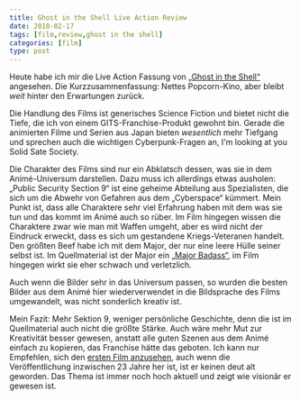 ```yaml
---
title: Ghost in the Shell Live Action Review
date: 2018-02-17
tags: [film,review,ghost in the shell]
categories: [film]
type: post
---
```


Heute habe ich mir die Live Action Fassung von [„Ghost in the
Shell“](https://de.wikipedia.org/wiki/Ghost_in_the_Shell)
angesehen. Die Kurzzusammenfassung: Nettes Popcorn-Kino, aber bleibt
*weit* hinter den Erwartungen zurück.

Die Handlung des Films ist generisches Science Fiction und bietet
nicht die Tiefe, die ich von einem GITS-Franchise-Produkt gewohnt
bin. Gerade die animierten Filme und Serien aus Japan bieten
*wesentlich* mehr Tiefgang und sprechen auch die wichtigen Cyberpunk-Fragen an, I'm looking at you Solid Sate Society.

Die Charakter des Films sind nur ein Abklatsch dessen, was sie in dem
Animé-Universum darstellen. Dazu muss ich allerdings etwas ausholen:
„Public Security Section 9“ ist eine geheime Abteilung aus
Spezialisten, die sich um die Abwehr von Gefahren aus dem „Cyberspace“
kümmert. Mein Punkt ist, dass alle Charaktere sehr viel Erfahrung
haben mit dem was sie tun und das kommt im Animé auch so rüber. Im
Film hingegen wissen die Charaktere zwar wie man mit Waffen umgeht,
aber es wird nicht der Eindruck erweckt, dass es sich um gestandene
Kriegs-Veteranen handelt. Den größten Beef habe ich mit dem Major, der
nur eine leere Hülle seiner selbst ist. Im Quellmaterial ist der Major
ein [„Major
Badass“](http://tvtropes.org/pmwiki/pmwiki.php/Main/ColonelBadass),
im Film hingegen wirkt sie eher schwach und verletzlich.

Auch wenn die Bilder sehr in das Universum passen, so wurden die
besten Bilder aus dem Animé hier wiederverwendet in die Bildsprache
des Films umgewandelt, was nicht sonderlich kreativ ist.

Mein Fazit: Mehr Sektion 9, weniger persönliche Geschichte, denn die
ist im Quellmaterial auch nicht die größte Stärke. Auch wäre mehr Mut
zur Kreativität besser gewesen, anstatt alle guten Szenen aus dem
Animé einfach zu kopieren, das Franchise hätte das geboten. Ich kann
nur Empfehlen, sich den [ersten Film
anzusehen](http://amzn.to/2o8dSLF), auch wenn die Veröffentlichung
inzwischen 23 Jahre her ist, ist er keinen deut alt geworden. Das
Thema ist immer noch hoch aktuell und zeigt wie visionär er gewesen
ist.
